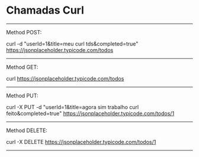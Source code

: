 # Chamadas Curl

-------------------------------------------------------------------------------------------------------------------------

Method POST:

curl -d "userId=1&title=meu curl tds&completed=true" https://jsonplaceholder.typicode.com/todos

-------------------------------------------------------------------------------------------------------------------------

Method GET:

curl https://jsonplaceholder.typicode.com/todos

-------------------------------------------------------------------------------------------------------------------------

Method PUT:

curl -X PUT -d "userId=1&title=agora sim trabalho curl feito&completed=true" https://jsonplaceholder.typicode.com/todos/1 

-------------------------------------------------------------------------------------------------------------------------

Method DELETE:

curl -X DELETE https://jsonplaceholder.typicode.com/todos/1

-------------------------------------------------------------------------------------------------------------------------